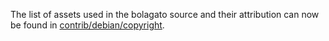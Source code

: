 The list of assets used in the bolagato source and their attribution can now be found in [contrib/debian/copyright](../contrib/debian/copyright).

